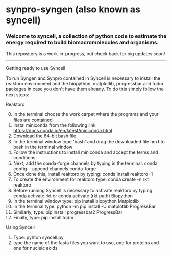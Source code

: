 # synpro-syngen (also known as syncell)

### Welcome to syncell, a collection of python code to estimate the energy required to build biomacromolecules and organisms.

This repository is a work-in-progress, but check back for big updates soon!

---------------------------------------------------------------------------------------------------------------------------
Getting ready to use Syncell

To run Syngen and Synpro contained in Syncell is necessary to install the reaktoro environment and the biopython, matplotlib, progressbar and tqdm packages in case you don't have them already.
To do this simply follow the next steps:

Reaktoro

  0. In the terminal choose the work carpet where the programs and your files are contained
  1. Instal miniconda from the following link https://docs.conda.io/en/latest/miniconda.html
  2. Download the 64-bit bash file
  3. In the terminal window type 'bash' and drag the downloaded file next to bash in the terminal window
  4. Follow the instructions to install miniconda and accept the terms and conditions
  4. Next, add the conda-forge channels by typing in the terminal: conda config --append channels conda-forge
  5. Once done this, install reaktoro by typing: conda install reaktoro=1
  6. To create the environment for reaktoro type: conda create -n rkt reaktoro
  7. Before running Syncell is necessary to activate reaktoro by typing: conda activate rkt or conda activate (rkt path)
Biopython
  8. In the terminal window type: pip install biopython
Matplotlib
  9. In the terminal type: python -m pip install -U matplotlib
ProgressBar
  10. Similarly, type: pip install progressbar2
ProgressBar
  11. Finally, type: pip install tqdm


Using Syncell
  1. Type: pyhton syncell.py
  2. type the name of the fasta files you want to use, one for proteins and one for nucleic acids
